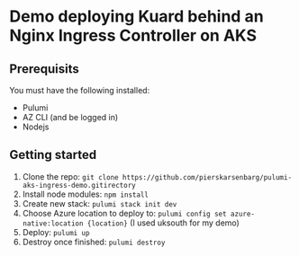 # Demo deploying Kuard behind an Nginx Ingress Controller on AKS

## Prerequisits

You must have the following installed:

- Pulumi
- AZ CLI (and be logged in)
- Nodejs

## Getting started

1. Clone the repo: `git clone https://github.com/pierskarsenbarg/pulumi-aks-ingress-demo.gitirectory`
1. Install node modules: `npm install`
1. Create new stack: `pulumi stack init dev`
1. Choose Azure location to deploy to: `pulumi config set azure-native:location {location}` (I used uksouth for my demo)
1. Deploy: `pulumi up`
1. Destroy once finished: `pulumi destroy`
